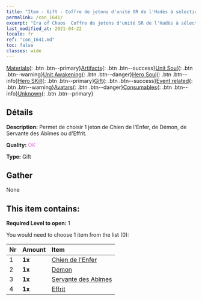 ```yaml
---
title: "Item - Gift - Coffre de jetons d'unité SR de l'Hadès à sélectionner"
permalink: /con_1641/
excerpt: "Era of Chaos  Coffre de jetons d'unité SR de l'Hadès à sélectionner"
last_modified_at: 2021-04-22
locale: fr
ref: "con_1641.md"
toc: false
classes: wide
---
```

 [Materials](/ItemsFR/){: .btn .btn--primary}[Artifacts](/ItemsFR/Artifacts/){: .btn .btn--success}[Unit Soul](/ItemsFR/UnitSoul/){: .btn .btn--warning}[Unit Awakening](/ItemsFR/UnitAwakening/){: .btn .btn--danger}[Hero Soul](/ItemsFR/HeroSoul/){: .btn .btn--info}[Hero SKill](/ItemsFR/HeroSkill/){: .btn .btn--primary}[Gift](/ItemsFR/Gift/){: .btn .btn--success}[Event related](/ItemsFR/Events/){: .btn .btn--warning}[Avatars](/ItemsFR/Avatars/){: .btn .btn--danger}[Consumables](/ItemsFR/Consumables/){: .btn .btn--info}[Unknown](/ItemsFR/Unknown/){: .btn .btn--primary}

## Détails
 **Description:** Permet de choisir 1 jeton de Chien de l'Enfer, de Démon, de Servante des Abîmes ou d'Effrit.

 **Quality:** <span style="color: #DA70D6">OK</span>

 **Type:** Gift

## Gather

  None

## This item contains:

 **Required Level to open:** 1

 You would need to choose 1 item from the list (0):

  | Nr | Amount |     Item    |
  |:---|:-------|:------------|
  | 1 |  **1x** | [Chien de l'Enfer](/ItemsFR/unt_228/) |  | 
  | 2 |  **1x** | [Démon](/ItemsFR/unt_229/) |  | 
  | 3 |  **1x** | [Servante des Abîmes](/ItemsFR/unt_230/) |  | 
  | 4 |  **1x** | [Effrit](/ItemsFR/unt_231/) |  | 
